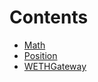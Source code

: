 # Contents

- [Math](_Math.sol/abstract.Math.md)
- [Position](_Position.sol/abstract.Position.md)
- [WETHGateway](_WETHGateway.sol/abstract.WETHGateway.md)
